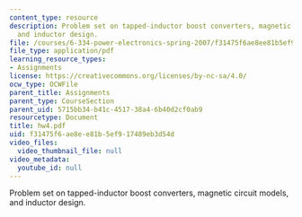 ```yaml
---
content_type: resource
description: Problem set on tapped-inductor boost converters, magnetic circuit models,
  and inductor design.
file: /courses/6-334-power-electronics-spring-2007/f31475f6ae8ee81b5ef917489eb3d54d_hw4.pdf
file_type: application/pdf
learning_resource_types:
- Assignments
license: https://creativecommons.org/licenses/by-nc-sa/4.0/
ocw_type: OCWFile
parent_title: Assignments
parent_type: CourseSection
parent_uid: 5715bb34-b41c-4517-38a4-6b40d2cf0ab9
resourcetype: Document
title: hw4.pdf
uid: f31475f6-ae8e-e81b-5ef9-17489eb3d54d
video_files:
  video_thumbnail_file: null
video_metadata:
  youtube_id: null
---
```

Problem set on tapped-inductor boost converters, magnetic circuit models, and inductor design.
